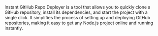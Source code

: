 Instant GitHub Repo Deployer is a tool that allows you to quickly clone a GitHub repository, install its dependencies, and start the project with a single click. It simplifies the process of setting up and deploying GitHub repositories, making it easy to get any Node.js project online and running instantly.
